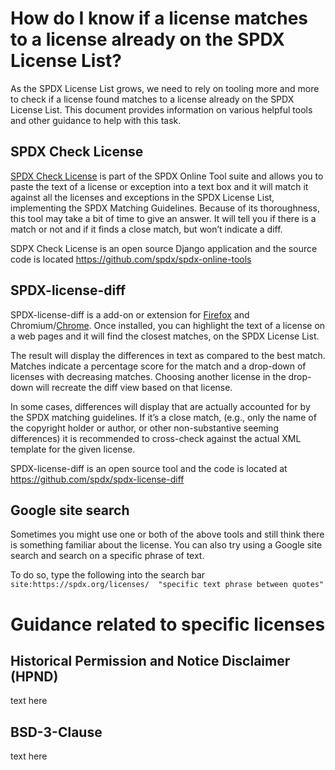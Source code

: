 # How do I know if a license matches to a license already on the SPDX License List?

As the SPDX License List grows, we need to rely on tooling more and more to check if a license found matches to a license already on the SPDX License List. This document provides information on various helpful tools and other guidance to help with this task.

## SPDX Check License
[SPDX Check License](https://tools.spdx.org/app/check_license/) is part of the SPDX Online Tool suite and allows you to paste the text of a license or exception into a text box and it will match it against all the licenses and exceptions in the SPDX License List, implementing the SPDX Matching Guidelines. Because of its thoroughness, this tool may take a bit of time to give an answer. It will tell you if there is a match or not and if it finds a close match, but won’t indicate a diff. 

SDPX Check License is an open source Django application and the source code is located https://github.com/spdx/spdx-online-tools

## SPDX-license-diff
SPDX-license-diff is a add-on or extension for [Firefox](https://addons.mozilla.org/en-US/firefox/addon/spdx-license-diff/?utm_source=addons.mozilla.org&utm_medium=referral&utm_content=search) and Chromium/[Chrome](https://chrome.google.com/webstore/detail/spdx-license-diff/kfoadicmilbgnicoldjmccpaicejacdh?hl=en). Once installed, you can highlight the text of a license on a web pages and it will find the closest matches, on the SPDX License List. 

The result will display the differences in text as compared to the best match. Matches indicate a percentage score for the match and a drop-down of licenses with decreasing matches. Choosing another license in the drop-down will recreate the diff view based on that license.   

In some cases, differences will display that are actually accounted for by the SPDX matching guidelines. If it’s a close match, (e.g., only the name of the copyright holder or author, or other non-substantive seeming differences) it is recommended to cross-check against the actual XML template for the given license.

SPDX-license-diff is an open source tool and the code is located at https://github.com/spdx/spdx-license-diff

## Google site search
Sometimes you might use one or both of the above tools and still think there is something familiar about the license. You can also try using a Google site search and search on a specific phrase of text. 

To do so, type the following into the search bar `site:https://spdx.org/licenses/  "specific text phrase between quotes"`

# Guidance related to specific licenses

## Historical Permission and Notice Disclaimer (HPND)

text here
## BSD-3-Clause

text here


